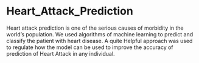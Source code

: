 # Heart_Attack_Prediction
Heart attack prediction is one of the serious causes of morbidity in the world’s population. We used algorithms of machine learning to predict and classify the patient with heart disease. A quite Helpful approach was used to regulate how the model can be used to improve the accuracy of prediction of Heart Attack in any individual. 
